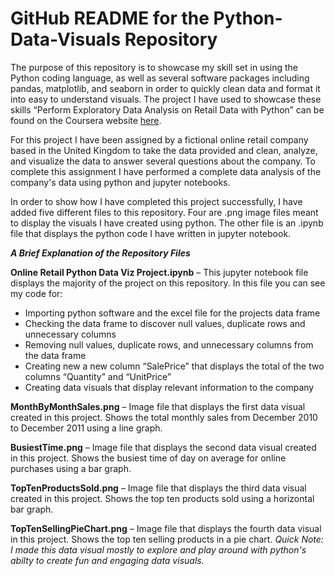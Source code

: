 # GitHub README for the Python-Data-Visuals Repository

The purpose of this repository is to showcase my skill set in using the Python coding language, as well as several software packages including pandas, matplotlib, and seaborn in order to quickly clean data and format it into easy to understand visuals. The project I have used to showcase these skills “Perform Exploratory Data Analysis on Retail Data with Python” can be found on the Coursera website [here](https://www.coursera.org/projects/perform-exploratory-data-analysis-on-retail-data-with-python).

For this project I have been assigned by a fictional online retail company based in the United Kingdom to take the data provided and clean, analyze, and visualize the data to answer several questions about the company. To complete this assignment I have performed a complete data analysis of the company's data using python and jupyter notebooks.

In order to show how I have completed this project successfully, I have added five different files to this repository. Four are .png image files meant to display the visuals I have created using python. The other file is an .ipynb file that displays the python code I have written in jupyter notebook.

***A Brief Explanation of the Repository Files***

**Online Retail Python Data Viz Project.ipynb** – This jupyter notebook file displays the majority of the project on this repository. In this file you can see my code for:
- Importing python software and the excel file for the projects data frame
- Checking the data frame to discover null values, duplicate rows and unnecessary columns
- Removing null values, duplicate rows, and unnecessary columns from the data frame
- Creating new a new column “SalePrice” that displays the total of the two columns “Quantity” and “UnitPrice”
- Creating data visuals that display relevant information to the company

**MonthByMonthSales.png** – Image file that displays the first data visual created in this project. Shows the total monthly sales from December 2010 to December 2011 using a line graph.

**BusiestTime.png** – Image file that displays the second data visual created in this project. Shows the busiest time of day on average for online purchases using a bar graph.

**TopTenProductsSold.png** – Image file that displays the third data visual created in this project. Shows the top ten products sold using a horizontal bar graph.

**TopTenSellingPieChart.png** – Image file that displays the fourth data visual in this project. Shows the top ten selling products in a pie chart. _Quick Note: I made this data visual mostly to explore and play around with python's abilty to create fun and engaging data visuals._
